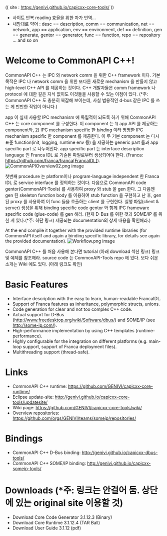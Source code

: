 (( site : https://genivi.github.io/capicxx-core-tools/ ))
* 사이트 반복 reading 효율을 위한 자가 번역...
* 내맘대로 약어 : desc == description, comm == communication, net == network, app == application, env == environment, def == definition, gen == generate, gentor == generator, func == function, repo == repository  ... and so on 

# Welcome to CommonAPI C++!
CommonAPI C++ 는 IPC 와 network comm 을 위한 C++ framework 이다. 
기본 목적은 IPC 나 network comm 을 위한 또다른 새로운 mechanism 을 만들지 않고 high-level C++ API 를 제공하는 것이다. C++ 개발자들은 comm framework 나 protocol 에 대한 깊은 지식 없이도 이것들을 사용할 수 있는 이점이 있다. (*주: CommonAPI C++ 도 충분히 복잡해 보이는데, 사실 범용적인 d-bus 같은 IPC 를 쓰는 게 만만한 작업이 아니다.)

app 이 실제 사용할 IPC mechanism 에 독립적이 되도록 하기 위해 CommonAPI C++ 는 core component 를 구성한다.  이 component 는 1) app API 를 제공하는 component와, 2) IPC mechanism specific 한 _binding_ 이라 명명한 IPC mechanism specific 한 component 를 제공한다.
이 두 기본 component 는 다시 표준 function(init, logging, runtime env 등) 을 제공하는 generic part 들과 app specific part 로 나누어진다.
app specific part 는 interface description language 인 Franca IDL 로 기술된 파일로부터 생성되어야 한다. (Franca: https://github.com/franca/franca[FrancaIDL]).
![CommonAPIOverview02.png image](pictures/CommonAPIOverview02.png "CommonAPIOverview02.png image")

첫번째 procedure 는 platform이나 program-language independent 한 Franca IDL 로 service interface 를 정의하는 것이다.
다음으로 CommonAPI code gentor(CommonAPI-Tools) 를 사용하여 proxy 와 stub 을 gen 한다.
그 다음엔 gen 된 skeleton function body 를 이용하여 stub function 을 구현하고 난 후, gen 된 proxy 를 사용하여 이 func 들을 호출하는 client 를 구현한다.
실행 파일(client & server) 생성을 위해 binding specific code gentor 와 함께 IPC frameware specific code (glue-code) 를 gen 해라.
(현재 D-Bus 를 위한 것과 SOME/IP 를 위한 게 있다.(*주: 하단 링크)  제공되는 documentation의 상세 내용을 확인해라.) 

At the end compile it together with the provided runtime libraries (for CommonAPI itself and again a binding specific library, for details see again the provided documentation).
![Workflow.png image](pictures/Workflow.png "Workflow.png image")

CommonAPI C++ 를 처음 사용해 본다면 tutorial (아래 download 섹션 링크) 링크 및 예제를 참조해라.
source code 는 CommonAPI-Tools repo 에 있다. 보다 쉬운 소개는 Wiki 에도 있다. (아래 링크도 확인)

# Basic Features
* Interface description with the easy to learn, human-readable FrancaIDL.
* Support of Franca features as inheritance, polymorphic structs, unions.
* Code generation for clear and not too complex C++ code.
* Actual support for D-Bus (http://www.freedesktop.org/wiki/Software/dbus/) and SOME/IP (see http://some-ip.com/).
* High-performance implementation by using C++ templates (runtime-performance).
* Highly configurable for the integration on different platforms (e.g. main-loop support, support of Franca deployment files).
* Multithreading support (thread-safe).

# Links
* CommonAPI C++ runtime: https://github.com/GENIVI/capicxx-core-runtime/
* Eclipse update-site: http://genivi.github.io/capicxx-core-tools/updatesite/
* Wiki page: https://github.com/GENIVI/capicxx-core-tools/wiki/
* Overview repositories: https://github.com/orgs/GENIVI/teams/someip/repositories/

# Bindings
* CommonAPI C++ D-Bus binding: http://genivi.github.io/capicxx-dbus-tools/
* CommonAPI C++ SOME/IP binding: http://genivi.github.io/capicxx-someip-tools/

# Downloads (*주: 링크는 안걸어 둠.  상단에 있는 original site 이용할 것)
* Download Core Code Generator 3.1.12.3 (Binary)
* Download Core Runtime 3.1.12.4 (TAR Ball)
* Download User Guide 3.1.12 (pdf)
